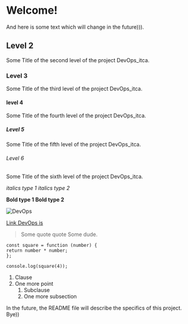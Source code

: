 # Welcome!

And here is some text which will change in the future))).

## Level 2

Some Title of the second level of the project DevOps_itca.

### Level 3
Some Title of the third level of the project DevOps_itca.
#### level 4
Some Title of the fourth level of the project DevOps_itca.
##### Level 5
Some Title of the fifth level of the project DevOps_itca.
###### Level 6
Some Title of the sixth level of the project DevOps_itca.

*italics type 1*
_italics type 2_

**Bold type 1**
__Bold type 2__

![DevOps](https://encrypted-tbn0.gstatic.com/images?q=tbn:ANd9GcTM0p9IbYUjujR9Zp5qNI5AtS2U-CO9t5nYW5of57BJrQ&s)

[Link DevOps is](https://uk.wikipedia.org/wiki/DevOps)


> Some quote quote
> Some dude.

```
const square = function (number) {
return number * number;
};

console.log(square(4));
```

1. Clause
2. One more point
    1. Subclause
    2. One more subsection


In the future, the README file will describe the specifics of this project.
Bye))